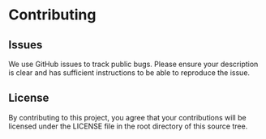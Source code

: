 # Contributing

## Issues
We use GitHub issues to track public bugs. Please ensure your description is
clear and has sufficient instructions to be able to reproduce the issue.

## License
By contributing to this project, you agree that your contributions will be licensed
under the LICENSE file in the root directory of this source tree.

